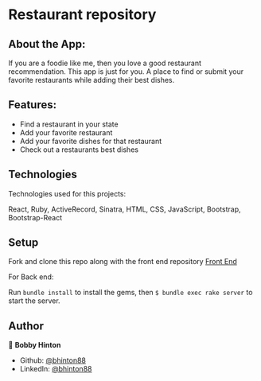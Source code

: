 # Restaurant repository

## About the App:

If you are a foodie like me, then you love a good restaurant recommendation. This app is just for you. A place to find or submit your favorite restaurants while adding their best dishes. 

## Features:
- Find a restaurant in your state
- Add your favorite restaurant
- Add your favorite dishes for that restaurant 
- Check out a restaurants best dishes 

## Technologies

Technologies used for this projects: 

React, Ruby, ActiveRecord, Sinatra, HTML, CSS, JavaScript, Bootstrap, Bootstrap-React

## Setup
Fork and clone this repo along with the front end repository [Front End](https://github.com/bhinton88/Phase_3_project_frontend)

For Back end: 

Run `bundle install` to install the gems, then `$ bundle exec rake server` to start the server.

## Author

👤 **Bobby Hinton**

* Github: [@bhinton88](https://github.com/bhinton88)
* LinkedIn: [@bhinton88](https://linkedin.com/in/bhinton88)
